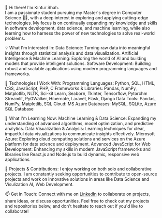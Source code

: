 👋 Hi there! I'm Kintur Shah. <br>
I am a passionate student pursuing my Master's degree in Computer Science 👨‍💻, with a deep interest in exploring and applying cutting-edge technologies. My focus is on continually expanding my knowledge and skills in software development, data science, and machine learning, while also learning how to harness the power of new technologies to solve real-world problems.

💡 What I'm Interested In:
Data Science: Turning raw data into meaningful insights through statistical analysis and data visualization.
Artificial Intelligence & Machine Learning: Exploring the world of AI and building models that provide intelligent solutions.
Software Development: Building robust and scalable applications using modern programming languages and frameworks.

🔧 Technologies I Work With:
Programming Languages: Python, SQL, HTML, CSS, JavaScript, PHP, C
Frameworks & Libraries: Pandas, NumPy, Matplotlib, NLTK, Sci-kit Learn, Seaborn, Tkinter, Tensorflow, Pytorchm Streamlit, PyGWalker, Hibernate, Laravel, Flask, Django
Data Tools: Pandas, NumPy, Matplotlib, SQL
Cloud: MS Azure
Databases: MySQL, SQLite, Azure SQL Database

🌱 What I'm Learning Now:
Machine Learning & Data Science: Expanding my understanding of advanced algorithms, model optimization, and predictive analytics.
Data Visualization & Analysis: Learning techniques for clear, impactful data visualizations to communicate insights effectively.
Microsoft Azure: Exploring cloud computing solutions and services on the Azure platform for data science and deployment.
Advanced JavaScript for Web Development: Enhancing my skills in modern JavaScript frameworks and libraries like React.js and Node.js to build dynamic, responsive web applications.

🚀 Projects & Contributions:
I enjoy working on both solo and collaborative projects. I am constantly seeking opportunities to contribute to open-source projects and work on innovative solutions in areas like Data Science and Visulization AI, Web Development.

📫 Get in Touch:
Connect with me on [LinkedIn]([url](https://www.linkedin.com/in/kintur-shah/)) to collaborate on projects, share ideas, or discuss opportunities.
Feel free to check out my projects and repositories below, and don't hesitate to reach out if you'd like to collaborate!
